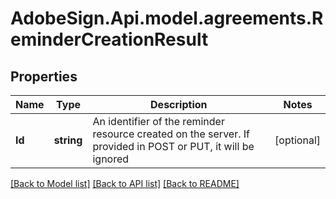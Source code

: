 # AdobeSign.Api.model.agreements.ReminderCreationResult
## Properties

Name | Type | Description | Notes
------------ | ------------- | ------------- | -------------
**Id** | **string** | An identifier of the reminder resource created on the server. If provided in POST or PUT, it will be ignored | [optional] 

[[Back to Model list]](../README.md#documentation-for-models) [[Back to API list]](../README.md#documentation-for-api-endpoints) [[Back to README]](../README.md)

